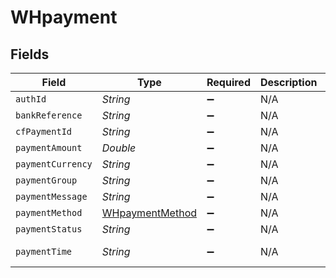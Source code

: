 # WHpayment


## Fields

| Field                                                     | Type                                                      | Required                                                  | Description                                               | Example                                                   |
| --------------------------------------------------------- | --------------------------------------------------------- | --------------------------------------------------------- | --------------------------------------------------------- | --------------------------------------------------------- |
| `authId`                                                  | *String*                                                  | :heavy_minus_sign:                                        | N/A                                                       | null                                                      |
| `bankReference`                                           | *String*                                                  | :heavy_minus_sign:                                        | N/A                                                       | 1903772466                                                |
| `cfPaymentId`                                             | *String*                                                  | :heavy_minus_sign:                                        | N/A                                                       | 1107253                                                   |
| `paymentAmount`                                           | *Double*                                                  | :heavy_minus_sign:                                        | N/A                                                       | 1                                                         |
| `paymentCurrency`                                         | *String*                                                  | :heavy_minus_sign:                                        | N/A                                                       | INR                                                       |
| `paymentGroup`                                            | *String*                                                  | :heavy_minus_sign:                                        | N/A                                                       | credit_card                                               |
| `paymentMessage`                                          | *String*                                                  | :heavy_minus_sign:                                        | N/A                                                       | Transaction pending                                       |
| `paymentMethod`                                           | [WHpaymentMethod](../../models/shared/WHpaymentMethod.md) | :heavy_minus_sign:                                        | N/A                                                       |                                                           |
| `paymentStatus`                                           | *String*                                                  | :heavy_minus_sign:                                        | N/A                                                       | SUCCESS                                                   |
| `paymentTime`                                             | *String*                                                  | :heavy_minus_sign:                                        | N/A                                                       | 2021-10-07T19:42:40+05:30                                 |